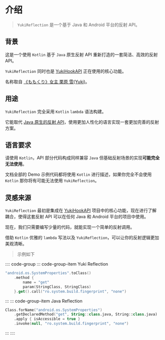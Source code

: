 # 介绍

> `YukiReflection` 是一个基于 Java 和 Android 平台的反射 API。

## 背景

这是一个使用 `Kotlin` 基于 `Java` 原生反射 API 重新打造的一套简洁、高效的反射 API。

`YukiReflection` 同时也是 [YukiHookAPI](https://github.com/fankes/YukiHookAPI) 正在使用的核心功能。

名称取自 [《ももくり》女主 栗原 雪(Yuki)](https://www.bilibili.com/bangumi/play/ss5016)。

## 用途

`YukiReflection` 完全采用 `Kotlin` `lambda` 语法构建。

它能取代 [Java 原生的反射 API](https://pdai.tech/md/java/basic/java-basic-x-reflection.html)，使用更加人性化的语言实现一套更加完善的反射方案。

## 语言要求

请使用 `Kotlin`，API 部分代码构成同样兼容 `Java` 但基础反射场景的实现**可能完全无法使用**。

文档全部的 Demo 示例代码都将使用 `Kotlin` 进行描述，如果你完全不会使用 `Kotlin` 那你将有可能无法使用 `YukiReflection`。

## 灵感来源

`YukiReflection` 最初是集成在 [YukiHookAPI](https://github.com/fankes/YukiHookAPI) 项目中的核心功能，现在进行了解耦合，使得这套反射 API 可以在任何 Java 和 Android 平台的项目中使用。

现在，我们只需要编写少量的代码，就能实现一个简单的反射调用。

借助 `Kotlin` 优雅的 `lambda` 写法以及 `YukiReflection`，可以让你的反射逻辑更加美观清晰。

> 示例如下

:::: code-group
::: code-group-item Yuki Reflection

```kotlin
"android.os.SystemProperties".toClass()
    .method {
        name = "get"
        param(StringClass, StringClass)
    }.get().call("ro.system.build.fingerprint", "none")
```

:::
::: code-group-item Java Reflection

```kotlin
Class.forName("android.os.SystemProperties")
    .getDeclaredMethod("get", String::class.java, String::class.java)
    .apply { isAccessible = true }
    .invoke(null, "ro.system.build.fingerprint", "none")
```

:::
::::